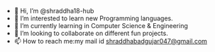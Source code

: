 - 👋 Hi, I’m @shraddha18-hub
- 👀 I’m interested to learn new Programming languages.
- 🌱 I’m currently learning in Computer Science & Engineering
- 💞️ I’m looking to collaborate on different fun projects. 
- 📫 How to reach me:my mail id shraddhabadgujar047@gmail.com

<!---
shraddha18-hub/shraddha18-hub is a ✨ special ✨ repository because its `README.md` (this file) appears on your GitHub profile.
You can click the Preview link to take a look at your changes.
--->
